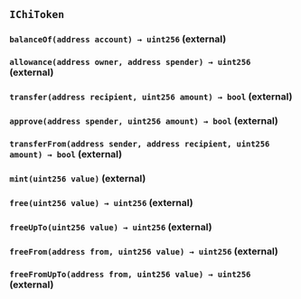 ## `IChiToken`






### `balanceOf(address account) → uint256` (external)





### `allowance(address owner, address spender) → uint256` (external)





### `transfer(address recipient, uint256 amount) → bool` (external)





### `approve(address spender, uint256 amount) → bool` (external)





### `transferFrom(address sender, address recipient, uint256 amount) → bool` (external)





### `mint(uint256 value)` (external)





### `free(uint256 value) → uint256` (external)





### `freeUpTo(uint256 value) → uint256` (external)





### `freeFrom(address from, uint256 value) → uint256` (external)





### `freeFromUpTo(address from, uint256 value) → uint256` (external)







